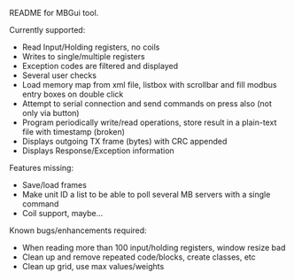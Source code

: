 README for MBGui tool.

Currently supported:

- Read Input/Holding registers, no coils
- Writes to single/multiple registers
- Exception codes are filtered and displayed
- Several user checks
- Load memory map from xml file, listbox with scrollbar and fill modbus entry boxes on double click
- Attempt to serial connection and send commands on <return> press also (not only via button)
- Program periodically write/read operations, store result in a plain-text file with timestamp (broken)
- Displays outgoing TX frame (bytes) with CRC appended
- Displays Response/Exception information

Features missing:

- Save/load frames
- Make unit ID a list to be able to poll several MB servers with a single command
- Coil support, maybe...

Known bugs/enhancements required:

- When reading more than 100 input/holding registers, window resize bad
- Clean up and remove repeated code/blocks, create classes, etc
- Clean up grid, use max values/weights